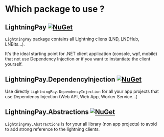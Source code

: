 # Which package to use ?

## LightningPay [![NuGet](https://img.shields.io/nuget/v/LightningPay.svg)](https://www.nuget.org/packages/LightningPay)

`LightningPay` package contains all Lightning cliens (LND, LNDHub, LNBits...).

It's the ideal starting point for .NET client application (console, wpf, mobile) that not use Dependency Injection or if you want to instantiate the client yourself.

## LightningPay.DependencyInjection [![NuGet](https://img.shields.io/nuget/v/LightningPay.DependencyInjection.svg)](https://www.nuget.org/packages/LightningPay.DependencyInjection)

Use directly `LightningPay.DependencyInjection` for all your app projects that use Dependency Injection (Web API, Web App, Worker Service...)

## LightningPay.Abstractions [![NuGet](https://img.shields.io/nuget/v/LightningPay.Abstractions.svg)](https://www.nuget.org/packages/LightningPay.Abstractions)

`LightningPay.Abstractions` is for your all library (non app projects) to avoid to add strong reference to the lightning clients.

